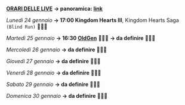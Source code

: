 <b><u>ORARI DELLE LIVE</u></b>
<b>→ panoramica: <a href="https://trello.com/b/iKwdSGf3/sabaku">link</a></b>

<i>Lunedì 24 gennaio</i>
<b>→ 17:00 Kingdom Hearts III</b>, Kingdom Hearts Saga <code>(Blind Run)</code> 🦠😷🏡

<i>Martedì 25 gennaio</i>
<b>→ 16:30 <a href="https://www.twitch.tv/oldgenproject">OldGen</a></b> 🦠😷🏡
<b>→ da definire</b> 🦠😷🏡

<i>Mercoledì 26 gennaio</i>
<b>→ da definire</b> 🦠😷🏡

<i>Giovedì 27 gennaio</i>
<b>→ da definire</b> 🦠😷🏡

<i>Venerdì 28 gennaio</i>
<b>→ da definire</b> 🦠😷🏡

<i>Sabato 29 gennaio</i>
<b>→ da definire</b> 🦠😷🏡

<i>Domenica 30 gennaio</i>
<b>→ da definire</b> 🦠😷🏡

